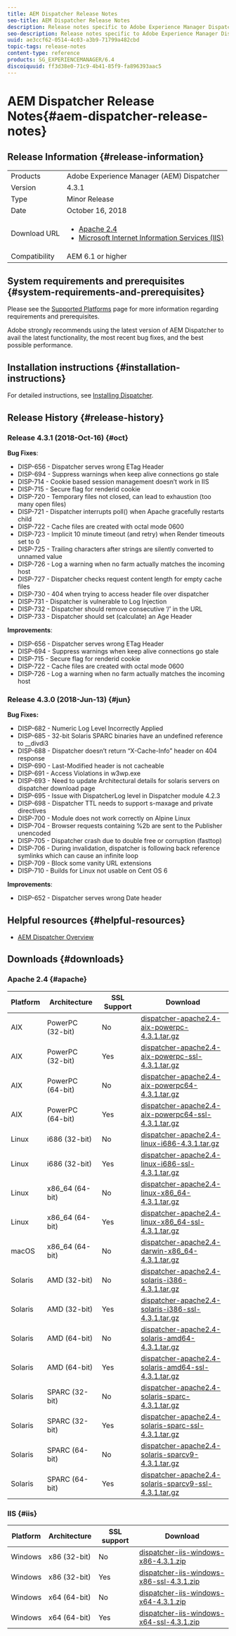 ```yaml
---
title: AEM Dispatcher Release Notes
seo-title: AEM Dispatcher Release Notes
description: Release notes specific to Adobe Experience Manager Dispatcher
seo-description: Release notes specific to Adobe Experience Manager Dispatcher
uuid: ae3ccf62-0514-4c03-a3b9-71799a482cbd
topic-tags: release-notes
content-type: reference
products: SG_EXPERIENCEMANAGER/6.4
discoiquuid: ff3d38e0-71c9-4b41-85f9-fa896393aac5
---
```


# AEM Dispatcher Release Notes{#aem-dispatcher-release-notes}

## Release Information {#release-information}

|||
|--- |--- |
|Products|Adobe Experience Manager (AEM) Dispatcher|
|Version|4.3.1|
|Type|Minor Release|
|Date|October 16, 2018|
|Download URL|<ul><li>[Apache 2.4](release-notes.md#apache)</li><li>[Microsoft Internet Information Services (IIS)](release-notes.md#iis)</li></ul>|
|Compatibility|AEM 6.1 or higher|

## System requirements and prerequisites {#system-requirements-and-prerequisites}

Please see the [Supported Platforms](https://helpx.adobe.com/experience-manager/6-4/sites/deploying/using/technical-requirements.html) page for more information regarding requirements and prerequisites.

Adobe strongly recommends using the latest version of AEM Dispatcher to avail the latest functionality, the most recent bug fixes, and the best possible performance.

## Installation instructions {#installation-instructions}

For detailed instructions, see [Installing Dispatcher](using/dispatcher-install.md).

## Release History {#release-history}

### Release 4.3.1 (2018-Oct-16) {#oct}

**Bug Fixes**:

* DISP-656 - Dispatcher serves wrong ETag Header
* DISP-694 - Suppress warnings when keep alive connections go stale
* DISP-714 - Cookie based session management doesn’t work in IIS
* DISP-715 - Secure flag for renderid cookie
* DISP-720 - Temporary files not closed, can lead to exhaustion (too many open files)
* DISP-721 - Dispatcher interrupts poll() when Apache gracefully restarts child
* DISP-722 - Cache files are created with octal mode 0600
* DISP-723 - Implicit 10 minute timeout (and retry) when Render timeouts set to 0
* DISP-725 - Trailing characters after strings are silently converted to unnamed value
* DISP-726 - Log a warning when no farm actually matches the incoming host
* DISP-727 - Dispatcher checks request content length for empty cache files
* DISP-730 - 404 when trying to access header file over dispatcher
* DISP-731 - Dispatcher is vulnerable to Log Injection
* DISP-732 - Dispatcher should remove consecutive ‘/’ in the URL
* DISP-733 - Dispatcher should set (calculate) an Age Header

**Improvements**:

* DISP-656 - Dispatcher serves wrong ETag Header
* DISP-694 - Suppress warnings when keep alive connections go stale
* DISP-715 - Secure flag for renderid cookie
* DISP-722 - Cache files are created with octal mode 0600
* DISP-726 - Log a warning when no farm actually matches the incoming host

### Release 4.3.0 (2018-Jun-13) {#jun}

**Bug Fixes:**

* DISP-682 - Numeric Log Level Incorrectly Applied
* DISP-685 - 32-bit Solaris SPARC binaries have an undefined reference to __divdi3
* DISP-688 - Dispatcher doesn’t return “X-Cache-Info” header on 404 response
* DISP-690 - Last-Modified header is not cacheable
* DISP-691 - Access Violations in w3wp.exe
* DISP-693 - Need to update Architectural details for solaris servers on dispatcher download page
* DISP-695 - Issue with DispatcherLog level in Dispatcher module 4.2.3
* DISP-698 - Dispatcher TTL needs to support s-maxage and private directives
* DISP-700 - Module does not work correctly on Alpine Linux
* DISP-704 - Browser requests containing %2b are sent to the Publisher unencoded
* DISP-705 - Dispatcher crash due to double free or corruption (fasttop)
* DISP-706 - During invalidation, dispatcher is following back reference symlinks which can cause an infinite loop
* DISP-709 - Block some vanity URL extensions
* DISP-710 - Builds for Linux not usable on Cent OS 6

**Improvements**:

* DISP-652 - Dispatcher serves wrong Date header

## Helpful resources {#helpful-resources}

* [AEM Dispatcher Overview](using/dispatcher.md)

## Downloads {#downloads}

### Apache 2.4 {#apache}

| Platform |Architecture |SSL Support |Download |
|---|---|---|---|
| AIX |PowerPC (32-bit) |No | [dispatcher-apache2.4-aix-powerpc-4.3.1.tar.gz](https://download.macromedia.com/dispatcher/download/dispatcher-apache2.4-aix-powerpc-4.3.1.tar.gz) |
| AIX |PowerPC (32-bit) |Yes | [dispatcher-apache2.4-aix-powerpc-ssl-4.3.1.tar.gz](https://download.macromedia.com/dispatcher/download/dispatcher-apache2.4-aix-powerpc-ssl-4.3.1.tar.gz) |
| AIX |PowerPC (64-bit) |No | [dispatcher-apache2.4-aix-powerpc64-4.3.1.tar.gz](https://download.macromedia.com/dispatcher/download/dispatcher-apache2.4-aix-powerpc64-4.3.1.tar.gz) |
| AIX |PowerPC (64-bit) |Yes | [dispatcher-apache2.4-aix-powerpc64-ssl-4.3.1.tar.gz](https://download.macromedia.com/dispatcher/download/dispatcher-apache2.4-aix-powerpc64-ssl-4.3.1.tar.gz) |
| Linux |i686 (32-bit) |No | [dispatcher-apache2.4-linux-i686-4.3.1.tar.gz](https://download.macromedia.com/dispatcher/download/dispatcher-apache2.4-linux-i686-4.3.1.tar.gz) |
| Linux |i686 (32-bit) |Yes | [dispatcher-apache2.4-linux-i686-ssl-4.3.1.tar.gz](https://download.macromedia.com/dispatcher/download/dispatcher-apache2.4-linux-i686-ssl-4.3.1.tar.gz) |
| Linux |x86_64 (64-bit) |No | [dispatcher-apache2.4-linux-x86_64-4.3.1.tar.gz](https://download.macromedia.com/dispatcher/download/dispatcher-apache2.4-linux-x86_64-4.3.1.tar.gz) |
| Linux |x86_64 (64-bit) |Yes | [dispatcher-apache2.4-linux-x86_64-ssl-4.3.1.tar.gz](https://download.macromedia.com/dispatcher/download/dispatcher-apache2.4-linux-x86_64-ssl-4.3.1.tar.gz) |
| macOS |x86_64 (64-bit) |No | [dispatcher-apache2.4-darwin-x86_64-4.3.1.tar.gz](https://download.macromedia.com/dispatcher/download/dispatcher-apache2.4-darwin-x86_64-4.3.1.tar.gz) |
| Solaris |AMD (32-bit) |No | [dispatcher-apache2.4-solaris-i386-4.3.1.tar.gz](https://download.macromedia.com/dispatcher/download/dispatcher-apache2.4-solaris-i386-4.3.1.tar.gz) |
| Solaris |AMD (32-bit) |Yes | [dispatcher-apache2.4-solaris-i386-ssl-4.3.1.tar.gz](https://download.macromedia.com/dispatcher/download/dispatcher-apache2.4-solaris-i386-ssl-4.3.1.tar.gz) |
| Solaris |AMD (64-bit) |No | [dispatcher-apache2.4-solaris-amd64-4.3.1.tar.gz](https://download.macromedia.com/dispatcher/download/dispatcher-apache2.4-solaris-amd64-4.3.1.tar.gz) |
| Solaris |AMD (64-bit) |Yes | [dispatcher-apache2.4-solaris-amd64-ssl-4.3.1.tar.gz](https://download.macromedia.com/dispatcher/download/dispatcher-apache2.4-solaris-amd64-ssl-4.3.1.tar.gz) |
| Solaris |SPARC (32-bit) |No | [dispatcher-apache2.4-solaris-sparc-4.3.1.tar.gz](https://download.macromedia.com/dispatcher/download/dispatcher-apache2.4-solaris-sparc-4.3.1.tar.gz) |
| Solaris |SPARC (32-bit) |Yes | [dispatcher-apache2.4-solaris-sparc-ssl-4.3.1.tar.gz](https://download.macromedia.com/dispatcher/download/dispatcher-apache2.4-solaris-sparc-ssl-4.3.1.tar.gz) |
| Solaris |SPARC (64-bit) |No | [dispatcher-apache2.4-solaris-sparcv9-4.3.1.tar.gz](https://download.macromedia.com/dispatcher/download/dispatcher-apache2.4-solaris-sparcv9-4.3.1.tar.gz) |
| Solaris |SPARC (64-bit) |Yes | [dispatcher-apache2.4-solaris-sparcv9-ssl-4.3.1.tar.gz](https://download.macromedia.com/dispatcher/download/dispatcher-apache2.4-solaris-sparcv9-ssl-4.3.1.tar.gz) |

### IIS {#iis}

| Platform |Architecture |SSL support |Download |
|---|---|---|---|
| Windows |x86 (32-bit) |No | [dispatcher-iis-windows-x86-4.3.1.zip](https://download.macromedia.com/dispatcher/download/dispatcher-iis-windows-x86-4.3.1.zip) |
| Windows |x86 (32-bit) |Yes | [dispatcher-iis-windows-x86-ssl-4.3.1.zip](https://download.macromedia.com/dispatcher/download/dispatcher-iis-windows-x86-ssl-4.3.1.zip) |
| Windows |x64 (64-bit) |No | [dispatcher-iis-windows-x64-4.3.1.zip](https://download.macromedia.com/dispatcher/download/dispatcher-iis-windows-x64-4.3.1.zip) |
| Windows |x64 (64-bit) |Yes | [dispatcher-iis-windows-x64-ssl-4.3.1.zip](https://download.macromedia.com/dispatcher/download/dispatcher-iis-windows-x64-ssl-4.3.1.zip) |

